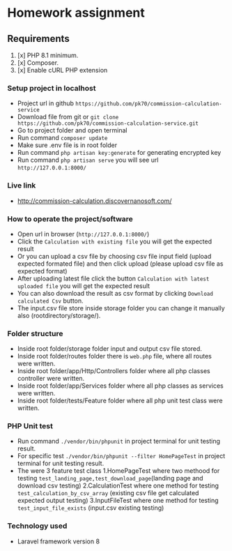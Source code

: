 # Homework assignment
## Requirements
1. [x] PHP 8.1 minimum.
2. [x] Composer.
4. [x] Enable cURL PHP extension

### Setup project in localhost
- Project url in github `https://github.com/pk70/commission-calculation-service`
- Download file from git or `git clone https://github.com/pk70/commission-calculation-service.git`
- Go to project folder and open terminal
- Run command `composer update`
- Make sure .env file is in root folder
- Run command `php artisan key:generate` for generating encrypted key
- Run command `php artisan serve` you will see url `http://127.0.0.1:8000/`

### Live link
- http://commission-calculation.discovernanosoft.com/

### How to operate the project/software
- Open url in browser (`http://127.0.0.1:8000/`)
- Click the `Calculation with existing file` you will get the expected result
- Or you can upload a csv file by choosing csv file input field (upload expected formated file) and then click upload (please upload csv file as expected format)
- After uploading latest file click the button `Calculation with latest uploaded file` you will get the expected result
- You can also download the result as csv format by clicking `Download calculated Csv` button.
- The input.csv file store inside storage folder you can change it manually also (rootdirectory/storage/).

### Folder structure
- Inside root folder/storage folder input and output csv file stored.
- Inside root folder/routes folder there is `web.php` file, where all routes were written.
- Inside root folder/app/Http/Controllers folder where all php classes controller were written.
- Inside root folder/app/Services folder where all php classes as services were written.
- Inside root folder/tests/Feature folder where all php unit test class were written.

### PHP Unit test
- Run command  `./vendor/bin/phpunit` in project terminal for unit testing result.
- For specific test  `./vendor/bin/phpunit --filter HomePageTest` in project terminal for unit testing result.
- The were 3 feature test class 
1.HomePageTest where two methood for testing `test_landing_page,test_download_page`(landing page and download csv testing)
2.CalculationTest where one method for testing `test_calculation_by_csv_array` (existing csv file get calculated expected output testing)
3.InputFileTest where one method for testing `test_input_file_exists` (input.csv existing testing)

### Technology used
- Laravel framework version 8

